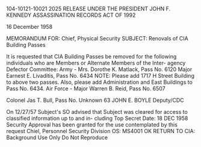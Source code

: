 104-10121-10021 2025 RELEASE UNDER THE PRESIDENT JOHN F. KENNEDY ASSASSINATION RECORDS ACT OF 1992

 16 December 1958

MEMORANDUM FOR: Chief, Physical Security
SUBJECT: Renovals of CIA Building Passes

 It is requested that CIA Building Passes be removed for the
following individuals who are Members or Alternate Members of the Inter-
agency Defector Committee:
Army - Mrs. Dorothe K. Matlack, Pass No. 6120
 Major Earnest E. Livaditis, Pass No. 6434
NOTE: Please add 1717 H Street Building to above
 two passes. Also, please add Administration and East
 Buildings to Pass No. 6434.
Air Force - Major Warren B. Reid, Pass No. 6507

 Colonel Jas T. Bull, Pass No. Unknown
 63
JOHN E. BOYLE
Deputy/CDC

On 12/27/57 Subject's SO advised
that Subject was cleared for access to
classified information up to and in-
cluding Top Secret
Date: 18 DEC 1958
Security Approval has been granted for
the use contemplated by this request
Chiel, Personnel Security Division
OS: MS4001 OK
RETURN TO CIA:
Background Use Only
Do Not Reproduce
